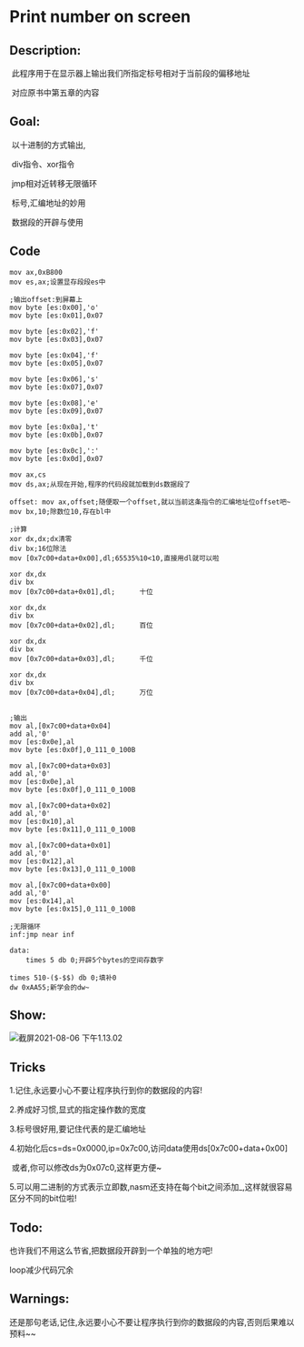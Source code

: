 # Print number on screen

## Description:

​	此程序用于在显示器上输出我们所指定标号相对于当前段的偏移地址

​	对应原书中第五章的内容

## Goal:

​	以十进制的方式输出,

​	div指令、xor指令

​	jmp相对近转移无限循环

​	标号,汇编地址的妙用

​	数据段的开辟与使用

## Code

```assembly
mov ax,0xB800
mov es,ax;设置显存段段es中

;输出offset:到屏幕上
mov byte [es:0x00],'o'
mov byte [es:0x01],0x07

mov byte [es:0x02],'f'
mov byte [es:0x03],0x07

mov byte [es:0x04],'f'
mov byte [es:0x05],0x07

mov byte [es:0x06],'s'
mov byte [es:0x07],0x07

mov byte [es:0x08],'e'
mov byte [es:0x09],0x07

mov byte [es:0x0a],'t'
mov byte [es:0x0b],0x07

mov byte [es:0x0c],':'
mov byte [es:0x0d],0x07

mov ax,cs
mov ds,ax;从现在开始,程序的代码段就加载到ds数据段了

offset: mov ax,offset;随便取一个offset,就以当前这条指令的汇编地址位offset吧~
mov bx,10;除数位10,存在bl中

;计算
xor dx,dx;dx清零
div bx;16位除法
mov [0x7c00+data+0x00],dl;65535%10<10,直接用dl就可以啦

xor dx,dx
div bx
mov [0x7c00+data+0x01],dl;		十位

xor dx,dx
div bx
mov [0x7c00+data+0x02],dl;		百位

xor dx,dx
div bx
mov [0x7c00+data+0x03],dl;		千位

xor dx,dx
div bx
mov [0x7c00+data+0x04],dl;		万位


;输出
mov al,[0x7c00+data+0x04]
add al,'0'
mov [es:0x0e],al
mov byte [es:0x0f],0_111_0_100B

mov al,[0x7c00+data+0x03]
add al,'0'
mov [es:0x0e],al
mov byte [es:0x0f],0_111_0_100B

mov al,[0x7c00+data+0x02]
add al,'0'
mov [es:0x10],al
mov byte [es:0x11],0_111_0_100B

mov al,[0x7c00+data+0x01]
add al,'0'
mov [es:0x12],al
mov byte [es:0x13],0_111_0_100B

mov al,[0x7c00+data+0x00]
add al,'0'
mov [es:0x14],al
mov byte [es:0x15],0_111_0_100B

;无限循环
inf:jmp near inf

data:
	times 5 db 0;开辟5个bytes的空间存数字

times 510-($-$$) db 0;填补0
dw 0xAA55;新学会的dw~
```

## Show:

![截屏2021-08-06 下午1.13.02](https://tva1.sinaimg.cn/large/008i3skNly1gt6zrmmbtuj316b0u0jv6.jpg)

## Tricks

1.记住,永远要小心不要让程序执行到你的数据段的内容!

2.养成好习惯,显式的指定操作数的宽度

3.标号很好用,要记住代表的是汇编地址

4.初始化后cs=ds=0x0000,ip=0x7c00,访问data使用ds[0x7c00+data+0x00]

​	或者,你可以修改ds为0x07c0,这样更方便~

5.可以用二进制的方式表示立即数,nasm还支持在每个bit之间添加_,这样就很容易区分不同的bit位啦!

## Todo:

也许我们不用这么节省,把数据段开辟到一个单独的地方吧!

loop减少代码冗余

## Warnings:

还是那句老话,记住,永远要小心不要让程序执行到你的数据段的内容,否则后果难以预料~~

